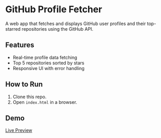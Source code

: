 # GitHub Profile Fetcher  
A web app that fetches and displays GitHub user profiles and their top-starred repositories using the GitHub API.  

## Features  
- Real-time profile data fetching  
- Top 5 repositories sorted by stars  
- Responsive UI with error handling  

## How to Run  
1. Clone this repo.  
2. Open `index.html` in a browser.  

## Demo  
[Live Preview](https://your-username.github.io/github-profile-fetcher)  